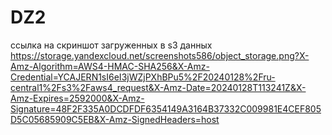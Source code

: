 # DZ2

ссылка на скриншот загруженных в s3 данных                 
https://storage.yandexcloud.net/screenshots586/object_storage.png?X-Amz-Algorithm=AWS4-HMAC-SHA256&X-Amz-Credential=YCAJERN1sI6eI3jWZjPXhBPu5%2F20240128%2Fru-central1%2Fs3%2Faws4_request&X-Amz-Date=20240128T113241Z&X-Amz-Expires=2592000&X-Amz-Signature=48F2F335A0DCDFDF6354149A3164B37332C009981E4CEF805D5C05685909C5EB&X-Amz-SignedHeaders=host
